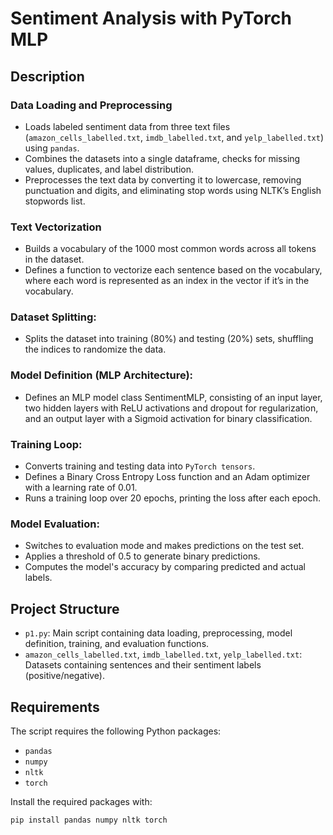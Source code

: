 # Sentiment Analysis with PyTorch MLP

## Description
### Data Loading and Preprocessing

- Loads labeled sentiment data from three text files (`amazon_cells_labelled.txt`, `imdb_labelled.txt`, and `yelp_labelled.txt`) using `pandas`.
- Combines the datasets into a single dataframe, checks for missing values, duplicates, and label distribution.
- Preprocesses the text data by converting it to lowercase, removing punctuation and digits, and eliminating stop words using NLTK’s English stopwords list.

### Text Vectorization

- Builds a vocabulary of the 1000 most common words across all tokens in the dataset.
- Defines a function to vectorize each sentence based on the vocabulary, where each word is represented as an index in the vector if it’s in the vocabulary.

### Dataset Splitting:

- Splits the dataset into training (80%) and testing (20%) sets, shuffling the indices to randomize the data.

### Model Definition (MLP Architecture):

- Defines an MLP model class SentimentMLP, consisting of an input layer, two hidden layers with ReLU activations and dropout for regularization, and an output layer with a Sigmoid activation for binary classification.

### Training Loop:

- Converts training and testing data into `PyTorch tensors`.
- Defines a Binary Cross Entropy Loss function and an Adam optimizer with a learning rate of 0.01.
- Runs a training loop over 20 epochs, printing the loss after each epoch.

### Model Evaluation:

- Switches to evaluation mode and makes predictions on the test set.
- Applies a threshold of 0.5 to generate binary predictions.
- Computes the model's accuracy by comparing predicted and actual labels.

## Project Structure

- `p1.py`: Main script containing data loading, preprocessing, model definition, training, and evaluation functions.
- `amazon_cells_labelled.txt`, `imdb_labelled.txt`, `yelp_labelled.txt`: Datasets containing sentences and their sentiment labels (positive/negative).

## Requirements

The script requires the following Python packages:
- `pandas`
- `numpy`
- `nltk`
- `torch`

Install the required packages with:
```bash
pip install pandas numpy nltk torch
